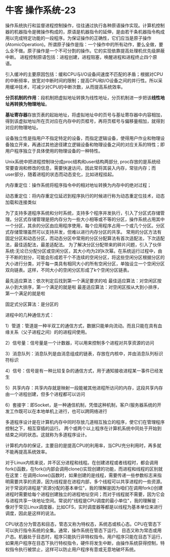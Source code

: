 # 牛客 操作系统-23

操作系统执行和监督进程控制操作，往往通过执行各种原语操作实现。计算机控制器的机器指令是微操作构成的，原语是机器指令的延伸，是由若干条机器指令构成用以完成特定功能的一段程序。为保证操作的正确性，它们应当是原子操作(AtomicOperation)。所谓原子操作是指：一个操作中的所有动作，要么全做，要么全不做。原子操作是一个不可分割的操作。它的实现依靠提高处理机优先级屏蔽中断。
进程控制原语包括：进程创建，进程阻塞，唤醒进程和进程终止四个原语。

引入缓冲的主要原因包括：缓和CPU与I/O设备间速度不匹配的矛盾；根据对CPU的中断频率，放宽对中断时间的限制；提高CPU和I/O设备之间的并行性。所以采用缓冲技术，可减少对CPU的中断次数，从而提高系统效率。

**分页机制的作用**：段机制把虚拟地址转换为线性地址，分页机制进一步把该**线性地址再转换为物理地址**。

**基址寄存器**存放页表的起始地址，将虚拟地址中的页号与基址寄存器中内容相加，得到该虚拟地址所在页对应在内存中的页框号，再将页框号与偏移量相加，就得到对应的物理地址。

设备独立性是指用户不指定特定的设备，而指定逻辑设备，使得用户作业和物理设备独立开来，再通过其他途径建立逻辑设备和物理设备之间的对应关系的特性；即用户程序独立于具体使用的物理设备的一种特性。

Unix系统中把进程控制块分成proc结构和user结构两部分, proc存放的是系统经常要查询和修改的信息，需要快速访问，因此常将其装入内存，常驻内存；而user部分，随着进程的状态而动态变化，比如进程挂起。

内存重定位：操作系统将程序指令中的相对地址转换为内存中的绝对过程；

动态重定位：将内存重定位延迟到程序执行的时候进行称为动态重定位技术，动态加载和连接类似

为了支持多道程序系统和分时系统，支持多个程序并发执行，引入了分区式存储管理。分区式存储管理是把内存分为一些大小相等或不等的分区，操作系统占用其中一个分区，其余的分区由应用程序使用，每个应用程序占用一个或几个分区。分区式存储管理虽然可以支持并发，但难以进行内存分区的共享。 常用的分区方法有固定分区和动态分区，而动态分区中常用的分区分配算法有首次适配法，下次适配法，最佳适配法，最差适配法。 为了解决分区分配带来的碎片问题，引入了伙伴系统:无论已分配分区或空闲分区，其大小均为2的k次幂。在系统运行过程中，由于不断的划分，可能会形成若干个不连续的空闲分区，将这些空闲分区根据分区的大小进行分类，对于每一类具有相同大小的所有空闲分区，单独设立一个空闲分区双向链表。这样，不同大小的空闲分区形成了k个空闲分区链表。

最先适应算法：依次判定后找到第一个满足要求的哈
最佳适应算法：对空闲区按从小到大排序，第一个满足的就是啦
最差适应算法：对空闲区按从大到小排序，第一个满足的就是啦

固定式分区算法：是分区的

进程中的几种通信方式：

1）管道：管道是一种半双工的通信方式，数据只能单向流动。而且只能在具有血缘关系（父子进程之间）的的进程间使用。

2）信号量：信号量是一个计数器，可以用来控制多个进程对共享资源的访问

3）消息队列：消息队列是由消息组成的链表，存放在内核中，并由消息队列标识符标识

4）信号：信号是有一种比较复杂的通信方式，用于通知接收进程某一事件已经发生

5）共享内存：共享内存就是映射一段能被其他进程所访问的内存，这段共享内存由一个进程创建，但多个进程都可以访问

6）套接字：即Socket，是一种通信机制，凭借这种机制，客户/服务器系统的开发工作既可以在本地单机上进行，也可以跨网络进行

多道程序设计是在计算机内存中同时存放几道相互独立的程序，使它们在管理程序控制之下，相互穿插的运行。 两个或两个以上程序在计算机系统中同处于开始到结束之间的状态。这就称为多道程序设计。

计算机内存的保证，主要目的是提高CPU的利用率，当CPU充分利用时，再多就不能再提高系统效率。

对于Linux内核来说，并不区分进程和线程。在创建进程或者线程时，都会调用fork()函数，在fork()内部会调用clone()实现创建的功能，而进程和线程的区别就在这里：在调用clone()函数时，如果创建的是线程，需要传递一些参数标志来指明需要共享的资源，因为线程是在进程内部，多个线程可以共享进程的一些资源。对于常说的进程是"资源分配的基本单位"，我的理解是因为咱们在调用fork()创建进程时需要给每个进程创建独立的进程地址空间；而对于线程就不需要，因为它会与进程共享一块地址空间。常说的"线程是CPU调度的最小单位"，我的理解是：像对于常见Linux调度器，比如CFS，实时调度器等都是以线程为基本单位来进行调度，因此是这样的说法。

CPU状态分为管态和目态，管态又称为特权态，系统态或核心态。CPU在管态下可以执行指令系统的全集。通常，操作系统在管态下运行。
目态又称为常态或用户态。机器处于目态时，程序只能执行非特权指令。用户程序只能在目态下运行，如果用户程序在目态下执行特权指令，硬件将发生中断，由操作系统获得控制，特权指令执行被禁止，这样可以防止用户程序有意或无意地破坏系统。